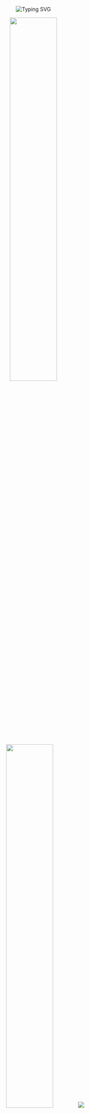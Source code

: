 <p align="center">
  <img src="https://readme-typing-svg.demolab.com?font=Jetbrains+Mono&weight=600&duration=3000&pause=&color=F7F7F7&center=true&vCenter=true&random=false&width=435&lines=Software+Engineer;Backend+Developer" alt="Typing SVG" />
  <div align="center">
    <img height="50%" width="auto" src ="https://github-readme-stats.vercel.app/api?username=CedricVerlinden&show_icons=true&count_private=true&theme=darcula&hide_border=true&hide=issues,contribs&bg_color=00000000">
    <img height="50%" width="auto" src ="https://github-readme-stats.vercel.app/api/top-langs/?username=CedricVerlinden&layout=compact&hide_border=true&theme=darcula&bg_color=00000000&langs_count=6&hide=jupyter%20notebook,tex,css">
    <img src ="https://github-readme-streak-stats.herokuapp.com?user=CedricVerlinden&theme=darcula&hide_border=true&background=FFFFFF00">
  </div>
</p>
